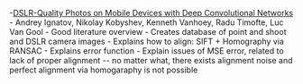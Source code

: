 -[DSLR-Quality Photos on Mobile Devices with Deep Convolutional Networks](https://arxiv.org/pdf/1704.02470.pdf)
    - Andrey Ignatov, Nikolay Kobyshev, Kenneth Vanhoey, Radu Timofte, Luc Van Gool
    - Good literature overview
    - Creates database of point and shoot and DSLR camera images
    - Explains how to align: SIFT + Homography via RANSAC
    - Explains error function
    - Explain issues of MSE error, related to lack of proper alignment -- no matter what, there exists alignment noise and perfect alignment via homogaraphy is not possible

